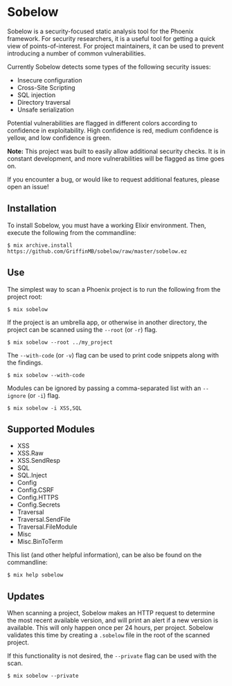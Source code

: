 # Sobelow

Sobelow is a security-focused static analysis tool for the Phoenix 
framework. For security researchers, it is a useful tool for getting 
a quick view of points-of-interest. For project maintainers, it can 
be used to prevent introducing a number of common vulnerabilities. 

Currently Sobelow detects some types of the following security 
issues: 

* Insecure configuration
* Cross-Site Scripting
* SQL injection
* Directory traversal
* Unsafe serialization

Potential vulnerabilities are flagged in different colors according 
to confidence in exploitability. High confidence is red, medium 
confidence is yellow, and low confidence is green.

**Note:** This project was built to easily allow additional security 
checks. It is in constant development, and more vulnerabilities will 
be flagged as time goes on. 

If you encounter a bug, or would like to request additional features, 
please open an issue!

## Installation

To install Sobelow, you must have a working Elixir environment. Then, 
execute the following from the commandline: 

    $ mix archive.install https://github.com/GriffinMB/sobelow/raw/master/sobelow.ez
    
## Use

The simplest way to scan a Phoenix project is to run the following 
from the project root:

    $ mix sobelow

If the project is an umbrella app, or otherwise in another directory, 
the project can be scanned using the `--root` (or `-r`) flag.

    $ mix sobelow --root ../my_project

The `--with-code` (or `-v`) flag can be used to print code snippets along with 
the findings.

    $ mix sobelow --with-code
    
Modules can be ignored by passing a comma-separated list with an 
`--ignore` (or `-i`) flag.

    $ mix sobelow -i XSS,SQL
    
## Supported Modules

* XSS
* XSS.Raw
* XSS.SendResp
* SQL
* SQL.Inject
* Config
* Config.CSRF
* Config.HTTPS
* Config.Secrets
* Traversal
* Traversal.SendFile
* Traversal.FileModule
* Misc
* Misc.BinToTerm
    
This list (and other helpful information), can be also be found on 
the commandline:

    $ mix help sobelow

## Updates

When scanning a project, Sobelow makes an HTTP request to 
determine the most recent available version, and will print an alert if a new 
version is available. This will only happen once per 24 
hours, per project. Sobelow validates this time by creating 
a `.sobelow` file in the root of the scanned project.

If this functionality is not desired, the `--private` flag 
can be used with the scan.

    $ mix sobelow --private